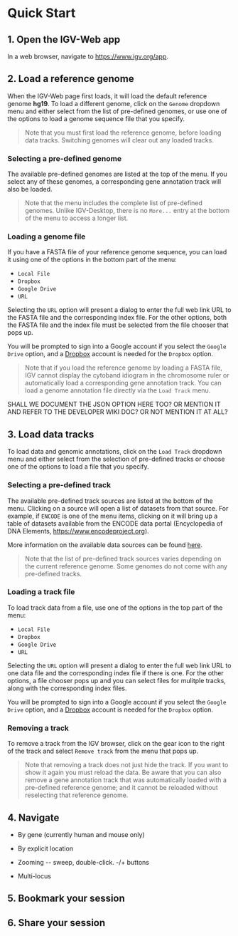 

# Quick Start

## 1. Open the IGV-Web app

In a web browser, navigate to <https://www.igv.org/app>.  

## 2. Load a reference genome
When the IGV-Web page first loads, it will load the default reference genome **hg19**. To load a different genome, click on the `Genome` dropdown menu and either select from the list of pre-defined genomes, or use one of the options to load a genome sequence file that you specify.

> Note that you must first load the reference genome, before loading data tracks. Switching genomes will clear out any loaded tracks.

### Selecting a pre-defined genome

The available pre-defined genomes are listed at the top of the menu. If you select any of these genomes, a corresponding gene annotation track will also be loaded.

> Note that the menu includes the complete list of pre-defined genomes. Unlike IGV-Desktop, there is no `More...` entry at the bottom of the menu to access a longer list.

### Loading a genome file

If you have a FASTA file of your reference genome sequence, you can load it using one of the options in the bottom part of the menu: 

* `Local File`
* `Dropbox`
* `Google Drive`
* `URL`

Selecting the `URL` option will present a dialog to enter the full web link URL to the FASTA file and the corresponding index file. For the other options, both the FASTA file and the index file must be selected from the file chooser that pops up.

You will be prompted to sign into a Google account if you select the `Google Drive` option, and a [Dropbox](https://www.dropbox.com) account is needed for the `Dropbox` option. 

> Note that if you load the reference genome by loading a FASTA file, IGV cannot display the cytoband idiogram in the chromosome ruler or automatically load a corresponding gene annotation track. You can load a genome annotation file directly via the `Load Track` menu.

SHALL WE DOCUMENT THE JSON OPTION HERE TOO? OR MENTION IT AND REFER TO THE DEVELOPER WIKI DOC? OR NOT MENTION IT AT ALL?

## 3. Load data tracks

To load data and genomic annotations, click on the `Load Track` dropdown menu and either select from the selection of pre-defined tracks or choose one of the options to load a file that you specify.

### Selecting a pre-defined track

The available pre-defined track sources are listed at the bottom of the menu. Clicking on a source will open a list of datasets from that source. For example, if `ENCODE` is one of the menu items, clicking on it will bring up a table of datasets available from the ENCODE data portal (Encyclopedia of DNA Elements, <https://www.encodeproject.org>). 
 
More information on the available data sources can be found [here](./dataSources.html). 

> Note that the list of pre-defined track sources varies depending on the current reference genome. Some genomes do not come with any pre-defined tracks. 

### Loading a track file

To load track data from a file, use one of the options in the top part of the menu: 

* `Local File`
* `Dropbox`
* `Google Drive`
* `URL`

Selecting the `URL` option will present a dialog to enter the full web link URL to one data file and the corresponding index file if there is one. For the other options, a file chooser pops up and you can select files for mulitple tracks, along with the corresponding index files.

You will be prompted to sign into a Google account if you select the `Google Drive` option, and a [Dropbox](https://www.dropbox.com) account is needed for the `Dropbox` option. 

### Removing a track

To remove a track from the IGV browser, click on the gear icon to the right of the track and select `Remove track` from the menu that pops up.

> Note that removing a track does not just hide the track. If you want to show it again you must reload the data. Be aware that you can also remove a gene annotation track that was automatically loaded with a pre-defined reference genome; and it cannot be reloaded without reselecting that reference genome. 

## 4. Navigate

* By gene  (currently human and mouse only)

* By explicit location

* Zooming -- sweep, double-click.  -/+ buttons

* Multi-locus

## 5. Bookmark your session

## 6. Share your session




